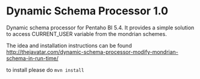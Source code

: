 # Dynamic Schema Processor 1.0

Dynamic schema processor for Pentaho BI 5.4.
It provides a simple solution to access CURRENT_USER variable from the mondrian schemes.

The idea and installation instructions can be found http://thejavatar.com/dynamic-schema-processor-modify-mondrian-schema-in-run-time/

to install please do `mvn install`


